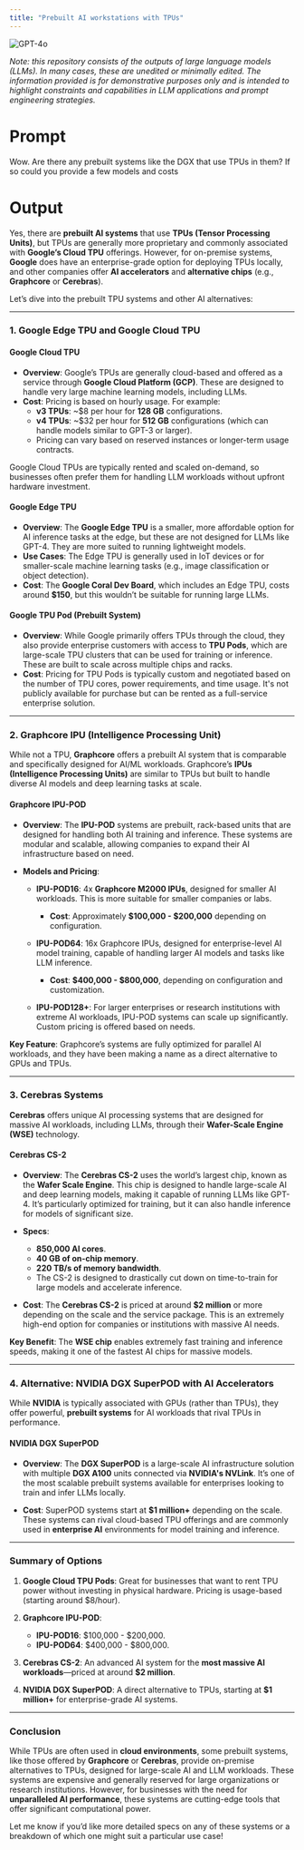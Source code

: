 ```yaml
---
title: "Prebuilt AI workstations with TPUs"
---
```

![GPT-4o](https://img.shields.io/badge/GPT--4o-3333FF?style=for-the-badge&logo=openai&logoColor=white)



*Note: this repository consists of the outputs of large language models (LLMs). In many cases, these are unedited or minimally edited. The information provided is for demonstrative purposes only and is intended to highlight constraints and capabilities in LLM applications and prompt engineering strategies.*


# Prompt

Wow. Are there any prebuilt systems like the DGX that use TPUs in them? If so could you provide a few models and costs

# Output

Yes, there are **prebuilt AI systems** that use **TPUs (Tensor Processing Units)**, but TPUs are generally more proprietary and commonly associated with **Google’s Cloud TPU** offerings. However, for on-premise systems, **Google** does have an enterprise-grade option for deploying TPUs locally, and other companies offer **AI accelerators** and **alternative chips** (e.g., **Graphcore** or **Cerebras**).

Let’s dive into the prebuilt TPU systems and other AI alternatives:

---

### 1. **Google Edge TPU and Google Cloud TPU**

#### **Google Cloud TPU**
- **Overview**: Google’s TPUs are generally cloud-based and offered as a service through **Google Cloud Platform (GCP)**. These are designed to handle very large machine learning models, including LLMs.
- **Cost**: Pricing is based on hourly usage. For example:
  - **v3 TPUs**: ~$8 per hour for **128 GB** configurations.
  - **v4 TPUs**: ~$32 per hour for **512 GB** configurations (which can handle models similar to GPT-3 or larger).
  - Pricing can vary based on reserved instances or longer-term usage contracts.
  
Google Cloud TPUs are typically rented and scaled on-demand, so businesses often prefer them for handling LLM workloads without upfront hardware investment.

#### **Google Edge TPU**
- **Overview**: The **Google Edge TPU** is a smaller, more affordable option for AI inference tasks at the edge, but these are not designed for LLMs like GPT-4. They are more suited to running lightweight models.
- **Use Cases**: The Edge TPU is generally used in IoT devices or for smaller-scale machine learning tasks (e.g., image classification or object detection).
- **Cost**: The **Google Coral Dev Board**, which includes an Edge TPU, costs around **$150**, but this wouldn’t be suitable for running large LLMs.

#### **Google TPU Pod (Prebuilt System)**
- **Overview**: While Google primarily offers TPUs through the cloud, they also provide enterprise customers with access to **TPU Pods**, which are large-scale TPU clusters that can be used for training or inference. These are built to scale across multiple chips and racks.
- **Cost**: Pricing for TPU Pods is typically custom and negotiated based on the number of TPU cores, power requirements, and time usage. It's not publicly available for purchase but can be rented as a full-service enterprise solution.

---

### 2. **Graphcore IPU (Intelligence Processing Unit)**

While not a TPU, **Graphcore** offers a prebuilt AI system that is comparable and specifically designed for AI/ML workloads. Graphcore’s **IPUs (Intelligence Processing Units)** are similar to TPUs but built to handle diverse AI models and deep learning tasks at scale.

#### **Graphcore IPU-POD**
- **Overview**: The **IPU-POD** systems are prebuilt, rack-based units that are designed for handling both AI training and inference. These systems are modular and scalable, allowing companies to expand their AI infrastructure based on need.
  
- **Models and Pricing**:
  - **IPU-POD16**: 4x **Graphcore M2000 IPUs**, designed for smaller AI workloads. This is more suitable for smaller companies or labs.
    - **Cost**: Approximately **$100,000 - $200,000** depending on configuration.
  
  - **IPU-POD64**: 16x Graphcore IPUs, designed for enterprise-level AI model training, capable of handling larger AI models and tasks like LLM inference.
    - **Cost**: **$400,000 - $800,000**, depending on configuration and customization.

  - **IPU-POD128+**: For larger enterprises or research institutions with extreme AI workloads, IPU-POD systems can scale up significantly. Custom pricing is offered based on needs.

**Key Feature**: Graphcore’s systems are fully optimized for parallel AI workloads, and they have been making a name as a direct alternative to GPUs and TPUs.

---

### 3. **Cerebras Systems**

**Cerebras** offers unique AI processing systems that are designed for massive AI workloads, including LLMs, through their **Wafer-Scale Engine (WSE)** technology.

#### **Cerebras CS-2**
- **Overview**: The **Cerebras CS-2** uses the world’s largest chip, known as the **Wafer Scale Engine**. This chip is designed to handle large-scale AI and deep learning models, making it capable of running LLMs like GPT-4. It’s particularly optimized for training, but it can also handle inference for models of significant size.
  
- **Specs**:
  - **850,000 AI cores**.
  - **40 GB of on-chip memory**.
  - **220 TB/s of memory bandwidth**.
  - The CS-2 is designed to drastically cut down on time-to-train for large models and accelerate inference.

- **Cost**: The **Cerebras CS-2** is priced at around **$2 million** or more depending on the scale and the service package. This is an extremely high-end option for companies or institutions with massive AI needs.

**Key Benefit**: The **WSE chip** enables extremely fast training and inference speeds, making it one of the fastest AI chips for massive models.

---

### 4. **Alternative: NVIDIA DGX SuperPOD with AI Accelerators**

While **NVIDIA** is typically associated with GPUs (rather than TPUs), they offer powerful, **prebuilt systems** for AI workloads that rival TPUs in performance.

#### **NVIDIA DGX SuperPOD**
- **Overview**: The **DGX SuperPOD** is a large-scale AI infrastructure solution with multiple **DGX A100** units connected via **NVIDIA's NVLink**. It’s one of the most scalable prebuilt systems available for enterprises looking to train and infer LLMs locally.
  
- **Cost**: SuperPOD systems start at **$1 million+** depending on the scale. These systems can rival cloud-based TPU offerings and are commonly used in **enterprise AI** environments for model training and inference.

---

### Summary of Options

1. **Google Cloud TPU Pods**: Great for businesses that want to rent TPU power without investing in physical hardware. Pricing is usage-based (starting around $8/hour).
   
2. **Graphcore IPU-POD**:
   - **IPU-POD16**: $100,000 - $200,000.
   - **IPU-POD64**: $400,000 - $800,000.

3. **Cerebras CS-2**: An advanced AI system for the **most massive AI workloads**—priced at around **$2 million**.

4. **NVIDIA DGX SuperPOD**: A direct alternative to TPUs, starting at **$1 million+** for enterprise-grade AI systems.

---

### Conclusion

While TPUs are often used in **cloud environments**, some prebuilt systems, like those offered by **Graphcore** or **Cerebras**, provide on-premise alternatives to TPUs, designed for large-scale AI and LLM workloads. These systems are expensive and generally reserved for large organizations or research institutions. However, for businesses with the need for **unparalleled AI performance**, these systems are cutting-edge tools that offer significant computational power.

Let me know if you’d like more detailed specs on any of these systems or a breakdown of which one might suit a particular use case!